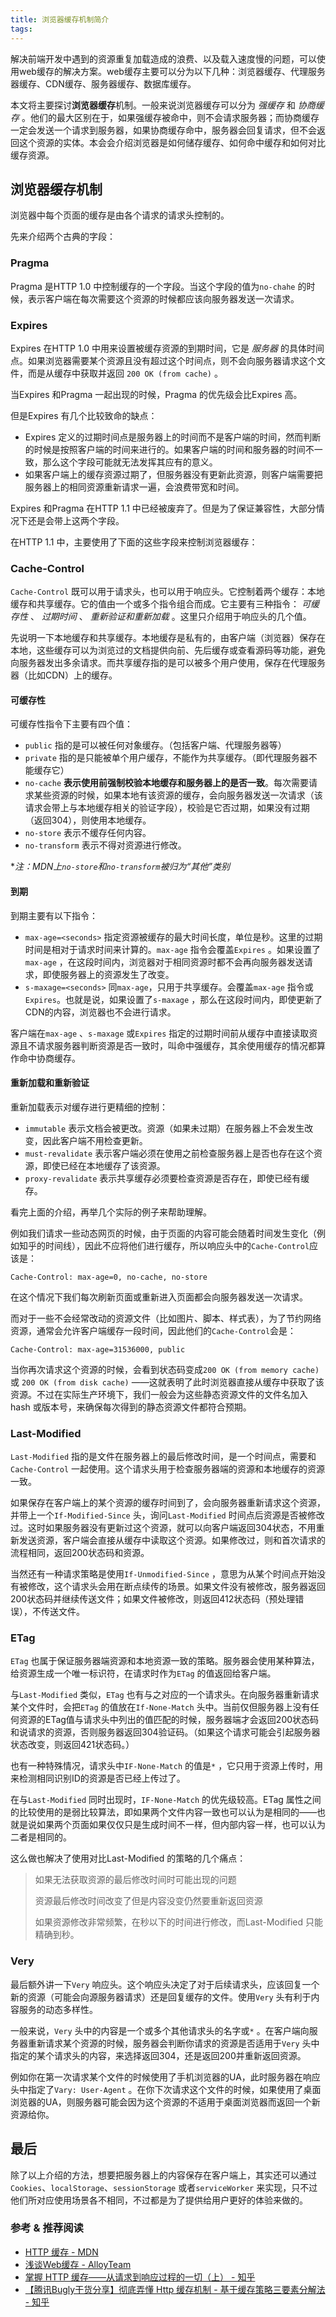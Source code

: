 ```yaml
---
title: 浏览器缓存机制简介
tags:
---
```


解决前端开发中遇到的资源重复加载造成的浪费、以及载入速度慢的问题，可以使用web缓存的解决方案。web缓存主要可以分为以下几种：浏览器缓存、代理服务器缓存、CDN缓存、服务器缓存、数据库缓存。

本文将主要探讨**浏览器缓存**机制。一般来说浏览器缓存可以分为 _强缓存_ 和 _协商缓存_ 。他们的最大区别在于，如果强缓存被命中，则不会请求服务器；而协商缓存一定会发送一个请求到服务器，如果协商缓存命中，服务器会回复请求，但不会返回这个资源的实体。本会会介绍浏览器是如何储存缓存、如何命中缓存和如何对比缓存资源。

## 浏览器缓存机制

浏览器中每个页面的缓存是由各个请求的请求头控制的。

先来介绍两个古典的字段：

### Pragma

Pragma 是HTTP 1.0 中控制缓存的一个字段。当这个字段的值为`no-chahe` 的时候，表示客户端在每次需要这个资源的时候都应该向服务器发送一次请求。

### Expires

Expires 在HTTP 1.0 中用来设置被缓存资源的到期时间，它是 _服务器_ 的具体时间点。如果浏览器需要某个资源且没有超过这个时间点，则不会向服务器请求这个文件，而是从缓存中获取并返回 `200 OK (from cache)` 。

当Expires 和Pragma 一起出现的时候，Pragma 的优先级会比Expires 高。

但是Expires 有几个比较致命的缺点：
- Expires 定义的过期时间点是服务器上的时间而不是客户端的时间，然而判断的时候是按照客户端的时间来进行的。如果客户端的时间和服务器的时间不一致，那么这个字段可能就无法发挥其应有的意义。
- 如果客户端上的缓存资源过期了，但服务器没有更新此资源，则客户端需要把服务器上的相同资源重新请求一遍，会浪费带宽和时间。

Expires 和Pragma 在HTTP 1.1 中已经被废弃了。但是为了保证兼容性，大部分情况下还是会带上这两个字段。

在HTTP 1.1 中，主要使用了下面的这些字段来控制浏览器缓存：

### Cache-Control

`Cache-Control` 既可以用于请求头，也可以用于响应头。它控制着两个缓存：本地缓存和共享缓存。它的值由一个或多个指令组合而成。它主要有三种指令： _可缓存性_ 、 _过期时间_ 、 _重新验证和重新加载_ 。这里只介绍用于响应头的几个值。

先说明一下本地缓存和共享缓存。本地缓存是私有的，由客户端（浏览器）保存在本地，这些缓存可以为浏览过的文档提供向前、先后缓存或查看源码等功能，避免向服务器发出多余请求。而共享缓存指的是可以被多个用户使用，保存在代理服务器（比如CDN）上的缓存。

#### 可缓存性
可缓存性指令下主要有四个值：

- `public` 指的是可以被任何对象缓存。（包括客户端、代理服务器等）
- `private` 指的是只能被单个用户缓存，不能作为共享缓存。（即代理服务器不能缓存它）
- `no-cache` **表示使用前强制校验本地缓存和服务器上的是否一致**。每次需要请求某些资源的时候，如果本地有该资源的缓存，会向服务器发送一次请求（该请求会带上与本地缓存相关的验证字段），校验是它否过期，如果没有过期（返回304），则使用本地缓存。
- `no-store` 表示不缓存任何内容。
- `no-transform` 表示不得对资源进行修改。


*_注：MDN上`no-store`和`no-transform`被归为“其他”类别_

#### 到期
到期主要有以下指令：

- `max-age=<seconds>` 指定资源被缓存的最大时间长度，单位是秒。这里的过期时间是相对于请求时间来计算的。`max-age` 指令会覆盖`Expires` 。如果设置了`max-age` ，在这段时间内，浏览器对于相同资源时都不会再向服务器发送请求，即使服务器上的资源发生了改变。
- `s-maxage=<seconds>` 同`max-age`，只用于共享缓存。会覆盖`max-age` 指令或`Expires`。也就是说，如果设置了`s-maxage` ，那么在这段时间内，即使更新了CDN的内容，浏览器也不会进行请求。

客户端在`max-age` 、`s-maxage` 或`Expires` 指定的过期时间前从缓存中直接读取资源且不请求服务器判断资源是否一致时，叫命中强缓存，其余使用缓存的情况都算作命中协商缓存。

#### 重新加载和重新验证

重新加载表示对缓存进行更精细的控制：

- `immutable` 表示文档会被更改。资源（如果未过期）在服务器上不会发生改变，因此客户端不用检查更新。
- `must-revalidate` 表示客户端必须在使用之前检查服务器上是否也存在这个资源，即使已经在本地缓存了该资源。
- `proxy-revalidate` 表示共享缓存必须要检查资源是否存在，即使已经有缓存。

看完上面的介绍，再举几个实际的例子来帮助理解。

例如我们请求一些动态网页的时候，由于页面的内容可能会随着时间发生变化（例如知乎的时间线），因此不应将他们进行缓存，所以响应头中的`Cache-Control`应该是：

```
Cache-Control: max-age=0, no-cache, no-store
```

在这个情况下我们每次刷新页面或重新进入页面都会向服务器发送一次请求。

而对于一些不会经常改动的资源文件（比如图片、脚本、样式表），为了节约网络资源，通常会允许客户端缓存一段时间，因此他们的`Cache-Control`会是：

```
Cache-Control: max-age=31536000, public
```

当你再次请求这个资源的时候，会看到状态码变成`200 OK (from memory cache)` 或 `200 OK (from disk cache)` ——这就表明了此时浏览器直接从缓存中获取了该资源。不过在实际生产环境下，我们一般会为这些静态资源文件的文件名加入hash 或版本号，来确保每次得到的静态资源文件都符合预期。

### Last-Modified

`Last-Modified` 指的是文件在服务器上的最后修改时间，是一个时间点，需要和`Cache-Control` 一起使用。这个请求头用于检查服务器端的资源和本地缓存的资源一致。

如果保存在客户端上的某个资源的缓存时间到了，会向服务器重新请求这个资源，并带上一个`If-Modified-Since` 头，询问`Last-Modified` 时间点后资源是否被修改过。这时如果服务器没有更新过这个资源，就可以向客户端返回304状态，不用重新发送资源，客户端会直接从缓存中读取这个资源。如果修改过，则和首次请求的流程相同，返回200状态码和资源。

当然还有一种请求策略是使用`If-Unmodified-Since` ，意思为从某个时间点开始没有被修改，这个请求头会用在断点续传的场景。如果文件没有被修改，服务器返回200状态码并继续传送文件；如果文件被修改，则返回412状态码（预处理错误），不传送文件。

### ETag

`ETag` 也属于保证服务器端资源和本地资源一致的策略。服务器会使用某种算法，给资源生成一个唯一标识符，在请求时作为`ETag` 的值返回给客户端。

与`Last-Modified` 类似，`ETag` 也有与之对应的一个请求头。在向服务器重新请求某个文件时，会把`ETag` 的值放在`If-None-Match` 头中。当前仅但服务器上没有任何资源的ETag值与请求头中列出的值匹配的时候，服务器端才会返回200状态码和说请求的资源，否则服务器返回304验证码。（如果这个请求可能会引起服务器状态改变，则返回421状态码。）

也有一种特殊情况，请求头中`IF-None-Match` 的值是`*` ，它只用于资源上传时，用来检测相同识别ID的资源是否已经上传过了。

在与`Last-Modified` 同时出现时，`IF-None-Match` 的优先级较高。ETag 属性之间的比较使用的是弱比较算法，即如果两个文件内容一致也可以认为是相同的——也就是说如果两个页面如果仅仅只是生成时间不一样，但内部内容一样，也可以认为二者是相同的。

这么做也解决了使用对比Last-Modified 的策略的几个痛点：
> 如果无法获取资源的最后修改时间时可能出现的问题
> 
> 资源最后修改时间改变了但是内容没变仍然要重新返回资源
> 
> 如果资源修改非常频繁，在秒以下的时间进行修改，而Last-Modified 只能精确到秒。

### Very

最后额外讲一下`Very` 响应头。这个响应头决定了对于后续请求头，应该回复一个新的资源（可能会向源服务器请求）还是回复缓存的文件。使用`Very` 头有利于内容服务的动态多样性。

一般来说，`Very` 头中的内容是一个或多个其他请求头的名字或`*` 。在客户端向服务器重新请求某个资源的时候，服务器会判断你请求的资源是否适用于`Very` 头中指定的某个请求头的内容，来选择返回304，还是返回200并重新返回资源。

例如你在第一次请求某个文件的时候使用了手机浏览器的UA，此时服务器在响应头中指定了`Vary: User-Agent` 。在你下次请求这个文件的时候，如果使用了桌面浏览器的UA，则服务器可能会因为这个资源的不适用于桌面浏览器而返回一个新资源给你。

## 最后

除了以上介绍的方法，想要把服务器上的内容保存在客户端上，其实还可以通过`Cookies`、`localStorage`、`sessionStorage` 或者`serviceWorker` 来实现，只不过他们所对应使用场景各不相同，不过都是为了提供给用户更好的体验来做的。

### 参考 & 推荐阅读

- [HTTP 缓存 - MDN](https://developer.mozilla.org/zh-CN/docs/Web/HTTP/Caching_FAQ)
- [浅谈Web缓存 - AlloyTeam](http://www.alloyteam.com/2016/03/discussion-on-web-caching/)
- [掌握 HTTP 缓存——从请求到响应过程的一切（上） - 知乎](https://zhuanlan.zhihu.com/p/25512679)
- [【腾讯Bugly干货分享】彻底弄懂 Http 缓存机制 - 基于缓存策略三要素分解法 - 知乎](https://zhuanlan.zhihu.com/p/24467558)